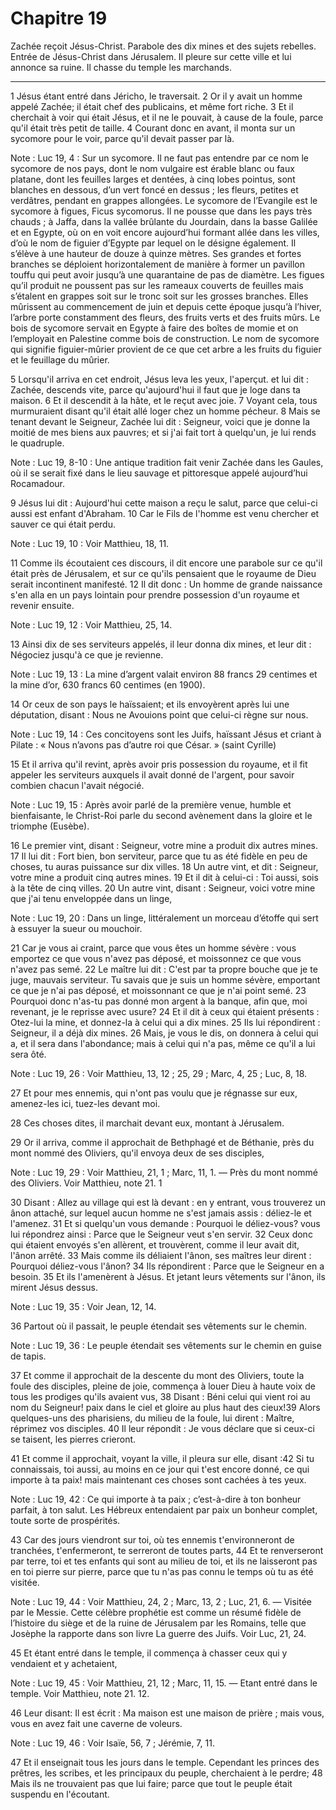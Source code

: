 # Chapitre 19

Zachée reçoit Jésus-Christ.
Parabole des dix mines et des sujets rebelles.
Entrée de Jésus-Christ dans Jérusalem.
Il pleure sur cette ville et lui annonce sa ruine.
Il chasse du temple les marchands.

***

1 Jésus étant entré dans Jéricho, le traversait. 2 Or il y avait un homme appelé Zachée; il était chef des publicains, et même fort riche. 3 Et il cherchait à voir qui était Jésus, et il ne le pouvait, à cause de la foule, parce qu'il était très petit de taille. 4 Courant donc en avant, il monta sur un sycomore pour le voir, parce qu'il devait passer par là.

<span class="bible-note">Note : </span> Luc 19, 4 : Sur un sycomore. Il ne faut pas entendre par ce nom le sycomore de nos pays, dont le nom vulgaire est érable blanc ou faux platane, dont les feuilles larges et dentées, à cinq lobes pointus, sont blanches en dessous, d’un vert foncé en dessus ; les fleurs, petites et verdâtres, pendant en grappes allongées. Le sycomore de l’Evangile est le sycomore à figues, Ficus sycomorus. Il ne pousse que dans les pays très chauds ; à Jaffa, dans la vallée brûlante du Jourdain, dans la basse Galilée et en Egypte, où on en voit encore aujourd’hui formant allée dans les villes, d’où le nom de figuier d’Egypte par lequel on le désigne également. Il s’élève à une hauteur de douze à quinze mètres. Ses grandes et fortes branches se déploient horizontalement de manière à former un pavillon touffu qui peut avoir jusqu’à une quarantaine de pas de diamètre. Les figues qu’il produit ne poussent pas sur les rameaux couverts de feuilles mais s’étalent en grappes soit sur le tronc soit sur les grosses branches. Elles
mûrissent au commencement de juin et depuis cette époque jusqu’à l’hiver, l’arbre porte constamment des fleurs, des fruits verts et des fruits mûrs. Le bois de sycomore servait en Egypte à faire des boîtes de momie et on l’employait en Palestine comme bois de construction. Le nom de sycomore qui signifie figuier-mûrier provient de ce que cet arbre a les fruits du figuier et le feuillage du mûrier.

5 Lorsqu'il arriva en cet endroit, Jésus leva les yeux, l'aperçut. et lui dit : Zachée, descends vite, parce qu'aujourd'hui il faut que je loge dans ta maison. 6 Et il descendit à la hâte, et le reçut avec joie. 7 Voyant cela, tous murmuraient disant qu'il était allé loger chez un homme pécheur. 8 Mais se tenant devant le Seigneur, Zachée lui dit : Seigneur, voici que je donne la moitié de mes biens aux pauvres; et si j'ai fait tort à quelqu'un, je lui rends le quadruple.

<span class="bible-note">Note : </span> Luc 19, 8-10 : Une antique tradition fait venir Zachée dans les Gaules, où il se serait fixé dans le lieu sauvage et pittoresque appelé aujourd’hui Rocamadour.

9 Jésus lui dit : Aujourd'hui cette maison a reçu le salut, parce que celui-ci aussi est enfant d'Abraham. 10 Car le Fils de l'homme est venu chercher et sauver ce qui était perdu.

<span class="bible-note">Note : </span> Luc 19, 10 : Voir Matthieu, 18, 11.


11 Comme ils écoutaient ces discours, il dit encore une parabole sur ce qu'il était près de Jérusalem, et sur ce qu'ils pensaient que le royaume de Dieu serait incontinent manifesté. 12 Il dit donc : Un homme de grande naissance s'en alla en un pays lointain pour prendre possession d'un royaume et revenir ensuite.

<span class="bible-note">Note : </span> Luc 19, 12 : Voir Matthieu, 25, 14.


13 Ainsi dix de ses serviteurs appelés, il leur donna dix mines, et leur dit : Négociez jusqu'à ce que je revienne.

<span class="bible-note">Note : </span> Luc 19, 13 : La mine d’argent valait environ 88 francs 29 centimes et la mine d’or, 630 francs 60 centimes (en 1900).

14 Or ceux de son pays le haïssaient; et ils envoyèrent après lui une députation, disant : Nous ne Avouions point que celui-ci règne sur nous.

<span class="bible-note">Note : </span> Luc 19, 14 : Ces concitoyens sont les Juifs, haïssant Jésus et criant à Pilate : « Nous n’avons pas d’autre roi que César. » (saint Cyrille)

15 Et il arriva qu'il revint, après avoir pris possession du royaume, et il fit appeler les serviteurs auxquels il avait donné de l'argent, pour savoir combien chacun l'avait négocié.

<span class="bible-note">Note : </span> Luc 19, 15 : Après avoir parlé de la première venue, humble et bienfaisante, le Christ-Roi parle du second avènement dans la gloire et le triomphe (Eusèbe).

16 Le premier vint, disant : Seigneur, votre mine a produit dix autres mines. 17 Il lui dit : Fort bien, bon serviteur, parce que tu as été fidèle en peu de choses, tu auras puissance sur dix villes. 18 Un autre vint, et dit : Seigneur, votre mine a produit cinq autres mines. 19 Et il dit à celui-ci : Toi aussi, sois à la tête de cinq villes. 20 Un autre vint, disant : Seigneur, voici votre mine que j'ai tenu enveloppée dans un linge,

<span class="bible-note">Note : </span> Luc 19, 20 : Dans un linge, littéralement un morceau d’étoffe qui sert à essuyer la sueur ou mouchoir.

21 Car je vous ai craint, parce que vous êtes un homme sévère : vous emportez ce que vous n'avez pas déposé, et moissonnez ce que vous n'avez pas semé. 22 Le maître lui dit : C'est par ta propre bouche que je te juge, mauvais serviteur. Tu savais que je suis un homme sévère, emportant ce que je n'ai pas déposé, et moissonnant ce que je n'ai point semé. 23 Pourquoi donc n'as-tu pas donné mon argent à la banque, afin que, moi revenant, je le reprisse avec usure? 24 Et il dit à ceux qui étaient présents : Otez-lui la mine, et donnez-la à celui qui a dix mines. 25 Ils lui répondirent : Seigneur, il a déjà dix mines. 26 Mais, je vous le dis, on donnera à celui qui a, et il sera dans l'abondance; mais à celui qui n'a pas, même ce qu'il a lui sera ôté.

<span class="bible-note">Note : </span> Luc 19, 26 : Voir Matthieu, 13, 12 ; 25, 29 ; Marc, 4, 25 ; Luc, 8, 18.

27 Et pour mes ennemis, qui n'ont pas voulu que je régnasse sur eux, amenez-les ici, tuez-les devant moi.


28 Ces choses dites, il marchait devant eux, montant à Jérusalem.


29 Or il arriva, comme il approchait de Bethphagé et de Béthanie, près du mont nommé des Oliviers, qu'il envoya deux de ses disciples,

<span class="bible-note">Note : </span> Luc 19, 29 : Voir Matthieu, 21, 1 ; Marc, 11, 1. ― Près du mont nommé des Oliviers. Voir Matthieu, note 21. 1

30 Disant : Allez au village qui est là devant : en y entrant, vous trouverez un ânon attaché, sur lequel aucun homme ne s'est jamais assis : déliez-le et l'amenez. 31 Et si quelqu'un vous demande : Pourquoi le déliez-vous? vous lui répondrez ainsi : Parce que le Seigneur veut s'en servir. 32 Ceux donc qui étaient envoyés s'en allèrent, et trouvèrent, comme il leur avait dit, l'ânon arrêté. 33 Mais comme ils déliaient l'ânon, ses maîtres leur dirent : Pourquoi déliez-vous l'ânon? 34 Ils répondirent : Parce que le Seigneur en a besoin. 35 Et ils l'amenèrent à Jésus. Et jetant leurs vêtements sur l'ânon, ils mirent Jésus dessus.

<span class="bible-note">Note : </span> Luc 19, 35 : Voir Jean, 12, 14.

36 Partout où il passait, le peuple étendait ses vêtements sur le chemin.

<span class="bible-note">Note : </span> Luc 19, 36 : Le peuple étendait ses vêtements sur le chemin en guise de tapis.

37 Et comme il approchait de la descente du mont des Oliviers, toute la foule des disciples, pleine de joie, commença à louer Dieu à haute voix de tous les prodiges qu'ils avaient vus, 38 Disant : Béni celui qui vient roi au nom du Seigneur! paix dans le ciel et gloire au plus haut des cieux!39 Alors quelques-uns des pharisiens, du milieu de la foule, lui dirent : Maître, réprimez vos disciples. 40 Il leur répondit : Je vous déclare que si ceux-ci se taisent, les pierres crieront.


41 Et comme il approchait, voyant la ville, il pleura sur elle, disant :42 Si tu connaissais, toi aussi, au moins en ce jour qui t'est encore donné, ce qui importe à ta paix! mais maintenant ces choses sont cachées à tes yeux.

<span class="bible-note">Note : </span> Luc 19, 42 : Ce qui importe à ta paix ; c’est-à-dire à ton bonheur parfait, à ton salut. Les Hébreux entendaient par paix un bonheur complet, toute sorte de prospérités.

43 Car des jours viendront sur toi, où tes ennemis t'environneront de tranchées, t'enfermeront, te serreront de toutes parts, 44 Et te renverseront par terre, toi et tes enfants qui sont au milieu de toi, et ils ne laisseront pas en toi pierre sur pierre, parce que tu n'as pas connu le temps où tu as été visitée.

<span class="bible-note">Note : </span> Luc 19, 44 : Voir Matthieu, 24, 2 ; Marc, 13, 2 ; Luc, 21, 6. ― Visitée par le Messie. Cette célèbre prophétie est comme un résumé fidèle de l’histoire du siège et de la ruine de Jérusalem par les Romains, telle que Josèphe la rapporte dans son livre La guerre des Juifs. Voir Luc, 21, 24.


45 Et étant entré dans le temple, il commença à chasser ceux qui y vendaient et y achetaient,

<span class="bible-note">Note : </span> Luc 19, 45 : Voir Matthieu, 21, 12 ; Marc, 11, 15. ― Etant entré dans le temple. Voir Matthieu, note 21. 12.

46 Leur disant: Il est écrit : Ma maison est une maison de prière ; mais vous, vous en avez fait une caverne de voleurs.

<span class="bible-note">Note : </span> Luc 19, 46 : Voir Isaïe, 56, 7 ; Jérémie, 7, 11.


47 Et il enseignait tous les jours dans le temple. Cependant les princes des prêtres, les scribes, et les principaux du peuple, cherchaient à le perdre; 48 Mais ils ne trouvaient pas que lui faire; parce que tout le peuple était suspendu en l'écoutant.

